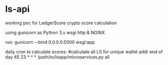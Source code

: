 # ls-api

working poc for LedgerScore crypto score calculation

using gunicorn as Python 3.x wsgi http & NGINX 

run:
gunicorn --bind 0.0.0.0:5000 wsgi:app

daily cron to calculate scores:
#calculate all LS for unique wallet addr end of day
45 23 * * * /path/to/lsapp/microservices.py all
